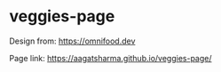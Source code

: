 # veggies-page

Design from: 
  https://omnifood.dev
  
Page link:
  https://aagatsharma.github.io/veggies-page/
